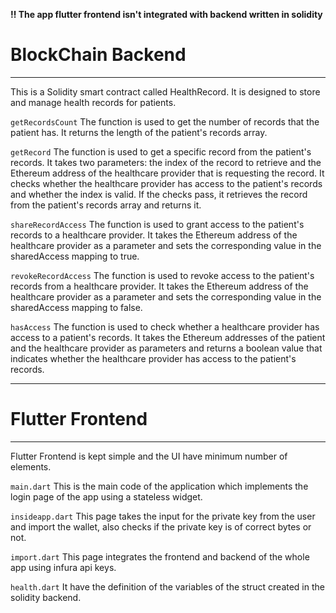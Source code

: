 <strong>‼ The app flutter frontend isn't integrated with backend written in solidity </strong>
<h1>BlockChain Backend</h1>
<hr>
<p>This is a Solidity smart contract called HealthRecord. It is designed to store and manage health records for patients. 

```getRecordsCount```
The function is used to get the number of records that the patient has. It returns the length of the patient's records array.

```getRecord```
The function is used to get a specific record from the patient's records. It takes two parameters: the index of the record to retrieve and the Ethereum address of the healthcare provider that is requesting the record. It checks whether the healthcare provider has access to the patient's records and whether the index is valid. If the checks pass, it retrieves the record from the patient's records array and returns it.

```shareRecordAccess```
The function is used to grant access to the patient's records to a healthcare provider. It takes the Ethereum address of the healthcare provider as a parameter and sets the corresponding value in the sharedAccess mapping to true.

```revokeRecordAccess```
The function is used to revoke access to the patient's records from a healthcare provider. It takes the Ethereum address of the healthcare provider as a parameter and sets the corresponding value in the sharedAccess mapping to false.

```hasAccess```
The function is used to check whether a healthcare provider has access to a patient's records. It takes the Ethereum addresses of the patient and the healthcare provider as parameters and returns a boolean value that indicates whether the healthcare provider has access to the patient's records.
</p>

<hr>
<h1>Flutter Frontend</h1>
<hr>
<p>Flutter Frontend is kept simple and the UI have minimum number of elements.

```main.dart```
This is the main code of the application which implements the login page of the app using a stateless widget.

```insideapp.dart```
This page takes the input for the private key from the user and import the wallet, also checks if the private key is of correct bytes or not. 

```import.dart```
This page integrates the frontend and backend of the whole app using infura api keys.

```health.dart```
It have the definition of the variables of the struct created in the solidity backend. 

</p>